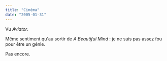 ```yaml
---
title: "Cinéma"
date: "2005-01-31"
---
```


Vu _Aviator_.

Même sentiment qu'au sortir de _A Beautiful Mind_ : je ne suis pas assez fou pour être un génie.

Pas encore.
